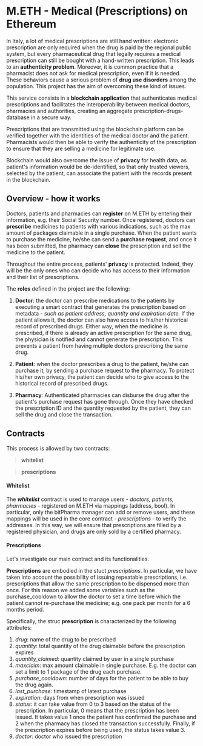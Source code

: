 # M.ETH - Medical (Prescriptions) on Ethereum

In Italy, a lot of medical prescriptions are still hand written: electronic prescription are only required when the drug is paid by the regional public system, but every pharmaceutical drug that legally requires a medical prescription can still be bought with a hand-written prescription. This leads to an **authenticity problem**. Moreover, it is common practice that a pharmacist does not ask for medical prescription, even if it is needed. These behaviors cause a serious problem of **drug use disorders** among the population. This project has the aim of overcoming these kind of issues. 

This service consists in a **blockchain application** that authenticates medical prescriptions and facilitates the interoperability between medical doctors, pharmacies and authorities, creating an aggregate prescription-drugs-database in a secure way.

Prescriptions that are transmitted using the blockchain platform can be verified together with the identities of the medical doctor and the patient. Pharmacists would then be able to verify the authenticity of the prescription to ensure that they are selling a medicine for legitimate use. 

Blockchain would also overcome the issue of **privacy** for health data, as patient's information would be de-identified, so that only trusted viewers, selected by the patient, can associate the patient with the records present in the blockchain.

## Overview - how it works

Doctors, patients and pharmacies can **register** on M.ETH by entering their information, e.g. their Social Security number.  Once registered, doctors can **prescribe** medicines to patients with various indications, such as the max amount of packages claimable in a single purchase. 
When the patient wants to purchase the medicine, he/she can send a **purchase request**, and once it has been submitted, the pharmacy can **close** the prescription and sell the medicine to the patient. 

Throughout the entire process, patients' **privacy** is protected. Indeed, they will be the only ones who can decide who has access to their information and their list of prescriptions.

The **roles** defined in the project are the following:

 1. **Doctor**: the doctor can prescribe medications to the patients by executing a smart contract that generates the prescription based on metadata - *such as  patient address, quantity and expiration date.* If the patient allows it, the doctor can also have access to his/her historical record of prescribed drugs. Either way, when the medicine is prescribed, if there is already an active prescription for the same drug, the physician is notified and cannot generate the prescription. This prevents a patient from having multiple doctors prescribing the same drug. 

2. **Patient**: when the doctor prescribes a drug to the patient, he/she can purchase it, by sending a purchase request to the pharmacy. To protect his/her own privacy, the patient can decide who to give access to the historical record of prescribed drugs. 
3. **Pharmacy**: Authenticated pharmacies can disburse the drug after the patient's purchase request has gone through. Once they have checked the prescription ID and the quantity requested by the patient, they can sell the drug and close the transaction. 

## Contracts

This process is allowed by two contracts: 

> **whitelist** 

> **prescriptions**

#### Whitelist
The ***whitelist*** contract is used to manage users - *doctors, patients, pharmacies* - registered on M.ETH via mappings (address, bool). In particular, only the bitPharma manager can add or remove users, and these mappings will be used in the core contract - *prescriptions* - to verify the addresses. In this way, we will ensure that prescriptions are filled by a registered physician, and drugs are only sold by a certified pharmacy.

#### Prescriptions

Let's investigate our main contract and its functionalities. 

**Prescriptions** are embodied in the stuct *prescriptions*. In particular, we have taken into account the possibility of issuing repeatable prescriptions, i.e. prescriptions that allow the same prescription to be dispensed more than once. For this reason we added some variables such as the purchase_cooldown to allow the doctor to set a time before which the patient cannot re-purchase the medicine; e.g. one pack per month for a 6 months period. 

Specifically, the struc **prescription** is characterized by the following attributes: 

 1. *drug*: name of the drug to be prescribed
 2.  *quantity*: total quantity of the drug claimable before the prescription expires
 3. *quantity_claimed*: quantity claimed by user in a single purchase 
 4. *maxclaim*: max amount claimable in single purchase. E.g. the doctor can set a limit to 1 package of the drug each purchase.
 5. *purchase_cooldown*: number of days for the patient to be able to buy the drug again. 
 6. *last_purchase*: timestamp of latest purchase
 7. *expiration*: days from when prescription was issued
 8. *status*: it can take value from 0 to 3 based on the status of the prescription. In particular,  0 means that the prescription has been issued. It takes value 1 once the patient has confirmed the purchase and 2 when the pharmacy has closed the transaction successfully. Finally, if the prescription expires before being used, the status takes value 3.
 9. *doctor*: doctor who issued the prescription
